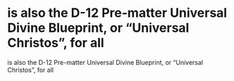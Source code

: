 # is also the D-12 Pre-matter Universal Divine Blueprint, or “Universal Christos”, for all

is also the D-12 Pre-matter Universal Divine Blueprint, or “Universal Christos”, for all